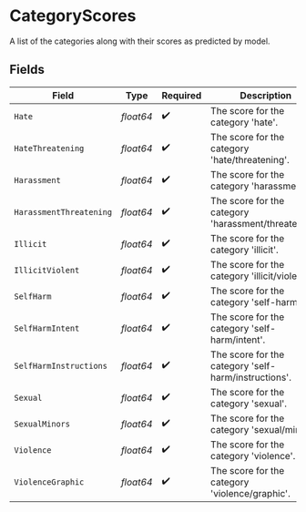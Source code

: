 # CategoryScores

A list of the categories along with their scores as predicted by model.


## Fields

| Field                                                | Type                                                 | Required                                             | Description                                          |
| ---------------------------------------------------- | ---------------------------------------------------- | ---------------------------------------------------- | ---------------------------------------------------- |
| `Hate`                                               | *float64*                                            | :heavy_check_mark:                                   | The score for the category 'hate'.                   |
| `HateThreatening`                                    | *float64*                                            | :heavy_check_mark:                                   | The score for the category 'hate/threatening'.       |
| `Harassment`                                         | *float64*                                            | :heavy_check_mark:                                   | The score for the category 'harassment'.             |
| `HarassmentThreatening`                              | *float64*                                            | :heavy_check_mark:                                   | The score for the category 'harassment/threatening'. |
| `Illicit`                                            | *float64*                                            | :heavy_check_mark:                                   | The score for the category 'illicit'.                |
| `IllicitViolent`                                     | *float64*                                            | :heavy_check_mark:                                   | The score for the category 'illicit/violent'.        |
| `SelfHarm`                                           | *float64*                                            | :heavy_check_mark:                                   | The score for the category 'self-harm'.              |
| `SelfHarmIntent`                                     | *float64*                                            | :heavy_check_mark:                                   | The score for the category 'self-harm/intent'.       |
| `SelfHarmInstructions`                               | *float64*                                            | :heavy_check_mark:                                   | The score for the category 'self-harm/instructions'. |
| `Sexual`                                             | *float64*                                            | :heavy_check_mark:                                   | The score for the category 'sexual'.                 |
| `SexualMinors`                                       | *float64*                                            | :heavy_check_mark:                                   | The score for the category 'sexual/minors'.          |
| `Violence`                                           | *float64*                                            | :heavy_check_mark:                                   | The score for the category 'violence'.               |
| `ViolenceGraphic`                                    | *float64*                                            | :heavy_check_mark:                                   | The score for the category 'violence/graphic'.       |